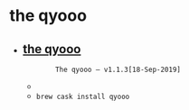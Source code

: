 # the qyooo
- [the qyooo](https://www.fullbucket.de/music/qyooo.html)
  -                The qyooo – v1.1.3[18-Sep-2019]        
  - 
  - `brew cask install qyooo`
